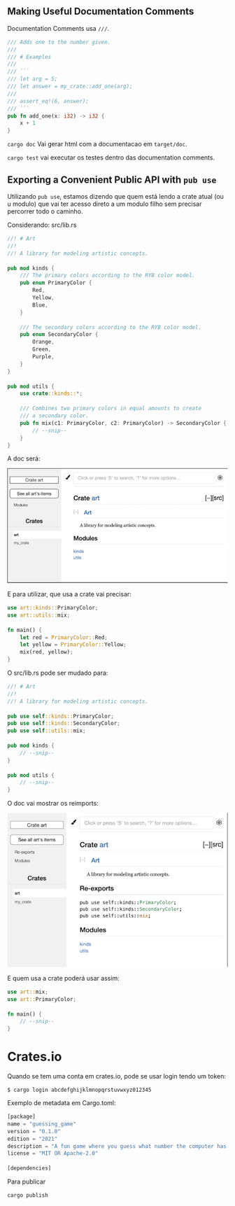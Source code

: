 ## Making Useful Documentation Comments

Documentation Comments usa `///`.

```rust
/// Adds one to the number given.
///
/// # Examples
///
/// ```
/// let arg = 5;
/// let answer = my_crate::add_one(arg);
///
/// assert_eq!(6, answer);
/// ```
pub fn add_one(x: i32) -> i32 {
    x + 1
}
```


`cargo doc` Vai gerar html com a documentacao em `target/doc`.

`cargo test` vai executar os testes dentro das documentation comments.

## Exporting a Convenient Public API with `pub use`

Utilizando `pub use`, estamos dizendo que quem está lendo a crate atual (ou u modulo) que vai ter acesso direto a um modulo filho sem precisar percorrer todo o caminho.



Considerando: src/lib.rs

```rust
//! # Art
//!
//! A library for modeling artistic concepts.

pub mod kinds {
    /// The primary colors according to the RYB color model.
    pub enum PrimaryColor {
        Red,
        Yellow,
        Blue,
    }

    /// The secondary colors according to the RYB color model.
    pub enum SecondaryColor {
        Orange,
        Green,
        Purple,
    }
}

pub mod utils {
    use crate::kinds::*;

    /// Combines two primary colors in equal amounts to create
    /// a secondary color.
    pub fn mix(c1: PrimaryColor, c2: PrimaryColor) -> SecondaryColor {
        // --snip--
    }
}
```

A doc será:

![Alt text](image.png)

E para utilizar, que usa a crate vai precisar:

```rust
use art::kinds::PrimaryColor;
use art::utils::mix;

fn main() {
    let red = PrimaryColor::Red;
    let yellow = PrimaryColor::Yellow;
    mix(red, yellow);
}
```

O src/lib.rs pode ser mudado para:

```rust
//! # Art
//!
//! A library for modeling artistic concepts.

pub use self::kinds::PrimaryColor;
pub use self::kinds::SecondaryColor;
pub use self::utils::mix;

pub mod kinds {
    // --snip--
}

pub mod utils {
    // --snip--
}
```

O doc vai mostrar os reimports:

![Alt text](image-1.png)

E quem usa a crate poderá usar assim:

```rust
use art::mix;
use art::PrimaryColor;

fn main() {
    // --snip--
}
```

# Crates.io

Quando se tem uma conta em crates.io, pode se usar login tendo um token:

```
$ cargo login abcdefghijklmnopqrstuvwxyz012345
```

Exemplo de metadata em Cargo.toml: 

```rust
[package]
name = "guessing_game"
version = "0.1.0"
edition = "2021"
description = "A fun game where you guess what number the computer has chosen."
license = "MIT OR Apache-2.0"

[dependencies]
```

Para publicar 

```
cargo publish
```

